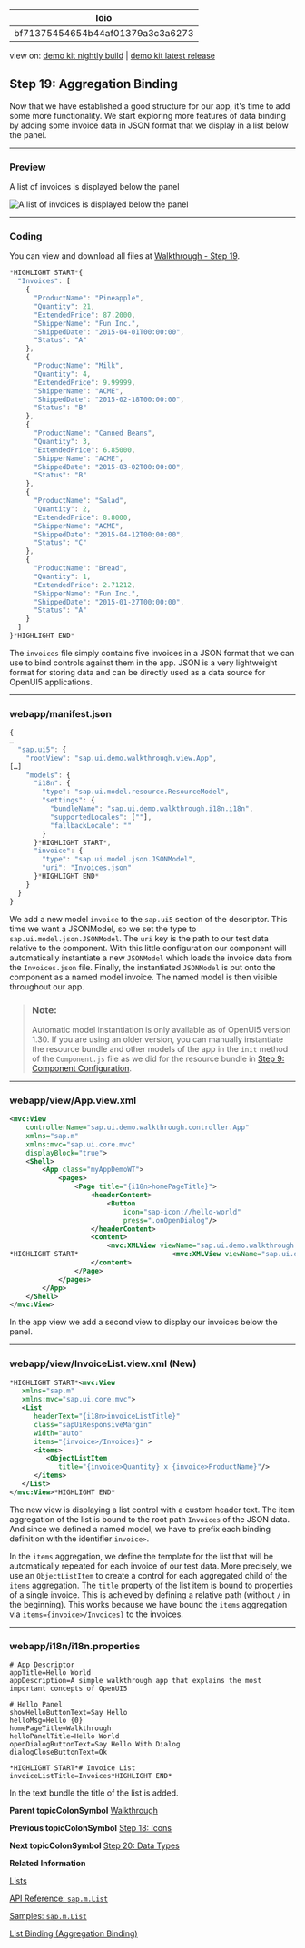 <!-- loiobf71375454654b44af01379a3c3a6273 -->

| loio |
| -----|
| bf71375454654b44af01379a3c3a6273 |

<div id="loio">

view on: [demo kit nightly build](https://openui5nightly.hana.ondemand.com/#/topic/bf71375454654b44af01379a3c3a6273) | [demo kit latest release](https://openui5.hana.ondemand.com/#/topic/bf71375454654b44af01379a3c3a6273)</div>

## Step 19: Aggregation Binding

Now that we have established a good structure for our app, it's time to add some more functionality. We start exploring more features of data binding by adding some invoice data in JSON format that we display in a list below the panel.

***

### Preview

   
  
<a name="loiobf71375454654b44af01379a3c3a6273__fig_r1j_pst_mr"/>A list of invoices is displayed below the panel

 ![](loioc694be7496f2477da923104e6a29e725_HiRes.png "A list of invoices is displayed below the panel") 

***

### Coding

You can view and download all files at [Walkthrough - Step 19](https://openui5.hana.ondemand.com/#/entity/sap.m.tutorial.walkthrough/sample/sap.m.tutorial.walkthrough.19).

``` js
*HIGHLIGHT START*{
  "Invoices": [
	{
	  "ProductName": "Pineapple",
	  "Quantity": 21,
	  "ExtendedPrice": 87.2000,
	  "ShipperName": "Fun Inc.",
	  "ShippedDate": "2015-04-01T00:00:00",
	  "Status": "A"
	},
	{
	  "ProductName": "Milk",
	  "Quantity": 4,
	  "ExtendedPrice": 9.99999,
	  "ShipperName": "ACME",
	  "ShippedDate": "2015-02-18T00:00:00",
	  "Status": "B"
	},
	{
	  "ProductName": "Canned Beans",
	  "Quantity": 3,
	  "ExtendedPrice": 6.85000,
	  "ShipperName": "ACME",
	  "ShippedDate": "2015-03-02T00:00:00",
	  "Status": "B"
	},
	{
	  "ProductName": "Salad",
	  "Quantity": 2,
	  "ExtendedPrice": 8.8000,
	  "ShipperName": "ACME",
	  "ShippedDate": "2015-04-12T00:00:00",
	  "Status": "C"
	},
	{
	  "ProductName": "Bread",
	  "Quantity": 1,
	  "ExtendedPrice": 2.71212,
	  "ShipperName": "Fun Inc.",
	  "ShippedDate": "2015-01-27T00:00:00",
	  "Status": "A"
	}
  ]
}*HIGHLIGHT END*
```

The `invoices` file simply contains five invoices in a JSON format that we can use to bind controls against them in the app. JSON is a very lightweight format for storing data and can be directly used as a data source for OpenUI5 applications.

***

### webapp/manifest.json

``` js
{
…
  "sap.ui5": {
	"rootView": "sap.ui.demo.walkthrough.view.App",
[…]
	"models": {
	  "i18n": {
		"type": "sap.ui.model.resource.ResourceModel",
		"settings": {
		  "bundleName": "sap.ui.demo.walkthrough.i18n.i18n",
		  "supportedLocales": [""],
		  "fallbackLocale": ""
		}
	  }*HIGHLIGHT START*,
	  "invoice": {
		"type": "sap.ui.model.json.JSONModel",
		"uri": "Invoices.json"
	  }*HIGHLIGHT END*
	}
  }
}
```

We add a new model `invoice` to the `sap.ui5` section of the descriptor. This time we want a JSONModel, so we set the type to `sap.ui.model.json.JSONModel`. The `uri` key is the path to our test data relative to the component. With this little configuration our component will automatically instantiate a new `JSONModel` which loads the invoice data from the `Invoices.json` file. Finally, the instantiated `JSONModel` is put onto the component as a named model invoice. The named model is then visible throughout our app.

> ### Note:  
> Automatic model instantiation is only available as of OpenUI5 version 1.30. If you are using an older version, you can manually instantiate the resource bundle and other models of the app in the `init` method of the `Component.js` file as we did for the resource bundle in [Step 9: Component Configuration](Step_9_Component_Configuration_4cfa608.md).

***

### webapp/view/App.view.xml

``` xml
<mvc:View
	controllerName="sap.ui.demo.walkthrough.controller.App"
	xmlns="sap.m"
	xmlns:mvc="sap.ui.core.mvc"
	displayBlock="true">
	<Shell>
		<App class="myAppDemoWT">
			<pages>
				<Page title="{i18n>homePageTitle}">
					<headerContent>
						<Button
							icon="sap-icon://hello-world"
							press=".onOpenDialog"/>
					</headerContent>
					<content>
						<mvc:XMLView viewName="sap.ui.demo.walkthrough.view.HelloPanel"/>
*HIGHLIGHT START*						<mvc:XMLView viewName="sap.ui.demo.walkthrough.view.InvoiceList"/>*HIGHLIGHT END*
					</content>
				</Page>
			</pages>
		</App>
	</Shell>
</mvc:View>

```

In the app view we add a second view to display our invoices below the panel.

***

### webapp/view/InvoiceList.view.xml \(New\)

``` xml
*HIGHLIGHT START*<mvc:View
   xmlns="sap.m"
   xmlns:mvc="sap.ui.core.mvc">
   <List
      headerText="{i18n>invoiceListTitle}"
      class="sapUiResponsiveMargin"
      width="auto"
      items="{invoice>/Invoices}" >
      <items>
         <ObjectListItem
            title="{invoice>Quantity} x {invoice>ProductName}"/>
      </items>
   </List>
</mvc:View>*HIGHLIGHT END*
```

The new view is displaying a list control with a custom header text. The item aggregation of the list is bound to the root path `Invoices` of the JSON data. And since we defined a named model, we have to prefix each binding definition with the identifier `invoice>`.

In the `items` aggregation, we define the template for the list that will be automatically repeated for each invoice of our test data. More precisely, we use an `ObjectListItem` to create a control for each aggregated child of the `items` aggregation. The `title` property of the list item is bound to properties of a single invoice. This is achieved by defining a relative path \(without `/` in the beginning\). This works because we have bound the `items` aggregation via `items={invoice>/Invoices}` to the invoices.

***

### webapp/i18n/i18n.properties

``` prefs
# App Descriptor
appTitle=Hello World
appDescription=A simple walkthrough app that explains the most important concepts of OpenUI5

# Hello Panel
showHelloButtonText=Say Hello
helloMsg=Hello {0}
homePageTitle=Walkthrough
helloPanelTitle=Hello World
openDialogButtonText=Say Hello With Dialog
dialogCloseButtonText=Ok

*HIGHLIGHT START*# Invoice List
invoiceListTitle=Invoices*HIGHLIGHT END*
```

In the text bundle the title of the list is added.

**Parent topicColonSymbol** [Walkthrough](Walkthrough_3da5f4b.md "In this tutorial we will introduce you to all major development paradigms of OpenUI5.")

**Previous topicColonSymbol** [Step 18: Icons](Step_18_Icons_776f735.md "Our dialog is still pretty much empty. Since OpenUI5 is shipped with a large icon font that contains more than 500 icons, we will add an icon to greet our users when the dialog is opened.")

**Next topicColonSymbol** [Step 20: Data Types](Step_20_Data_Types_dfe0465.md "The list of invoices is already looking nice, but what is an invoice without a price assigned? Typically prices are stored in a technical format and with a '.' delimiter in the data model. For example, our invoice for pineapples has the calculated price 87.2 without a currency. We are going to use the OpenUI5 data types to format the price properly, with a locale-dependent decimal separator and two digits after the separator.")

**Related Information**  


[Lists](Lists_1da1581.md "Lists have properties and events and they contain list items that inherit from sap.m.ListItemBase, which provides navigation, selection and event features. The list item type determines the way the list item interacts by providing additional features.")

[API Reference: `sap.m.List`](https://openui5.hana.ondemand.com/#/api/sap.m.List)

[Samples: `sap.m.List` ](https://openui5.hana.ondemand.com/#/entity/sap.m.List)

[List Binding \(Aggregation Binding\)](List_Binding_(Aggregation_Binding)_91f0577.md "List binding (or aggregation binding) is used to automatically create child controls according to model data.")

